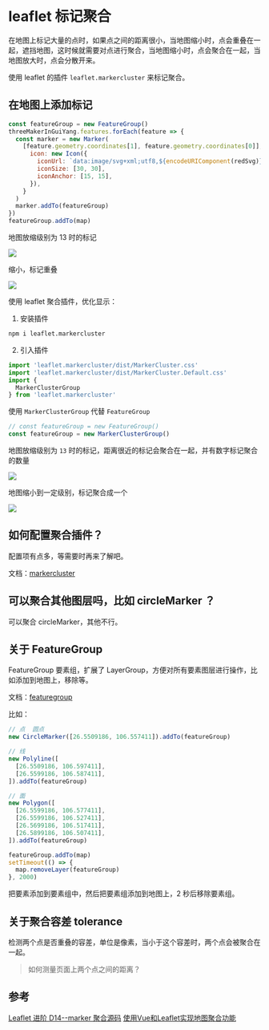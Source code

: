 # leaflet 标记聚合

在地图上标记大量的点时，如果点之间的距离很小，当地图缩小时，点会重叠在一起，遮挡地图，这时候就需要对点进行聚合，当地图缩小时，点会聚合在一起，当地图放大时，点会分散开来。

使用 leaflet 的插件 `leaflet.markercluster` 来标记聚合。

## 在地图上添加标记

```js
const featureGroup = new FeatureGroup()
threeMakerInGuiYang.features.forEach(feature => {
  const marker = new Marker(
    [feature.geometry.coordinates[1], feature.geometry.coordinates[0]], {
      icon: new Icon({
        iconUrl: `data:image/svg+xml;utf8,${encodeURIComponent(redSvg)}`,
        iconSize: [30, 30],
        iconAnchor: [15, 15],
      }),
    }
  )
  marker.addTo(featureGroup)
})
featureGroup.addTo(map)
```

地图放缩级别为 13 时的标记

![](https://jsd.cdn.zzko.cn/gh/jackchoumine/jack-picture@master/marker-cluster-before.png)

缩小，标记重叠

![](https://jsd.cdn.zzko.cn/gh/jackchoumine/jack-picture@master/marker-overlap.png)

使用 leaflet 聚合插件，优化显示：

1. 安装插件

```bash
npm i leaflet.markercluster
```

2. 引入插件

```js
import 'leaflet.markercluster/dist/MarkerCluster.css'
import 'leaflet.markercluster/dist/MarkerCluster.Default.css'
import {
  MarkerClusterGroup
} from 'leaflet.markercluster'
```

使用 `MarkerClusterGroup` 代替 `FeatureGroup`

```js
// const featureGroup = new FeatureGroup()
const featureGroup = new MarkerClusterGroup()
```

地图放缩级别为 `13` 时的标记，距离很近的标记会聚合在一起，并有数字标记聚合的数量

![](https://jsd.cdn.zzko.cn/gh/jackchoumine/jack-picture@master/marker-cluster-after.png)

地图缩小到一定级别，标记聚合成一个

![](https://jsd.cdn.zzko.cn/gh/jackchoumine/jack-picture@master/marker-cluster-to-one.png)

## 如何配置聚合插件？

配置项有点多，等需要时再来了解吧。

文档：[markercluster](https://github.com/Leaflet/Leaflet.markercluster)

## 可以聚合其他图层吗，比如 circleMarker ？

可以聚合 circleMarker，其他不行。

## 关于 FeatureGroup

FeatureGroup 要素组，扩展了 LayerGroup，方便对所有要素图层进行操作，比如添加到地图上，移除等。

文档：[featuregroup](https://leafletjs.cn/reference.html#featuregroup)

比如：

```js
// 点  圆点
new CircleMarker([26.5509186, 106.557411]).addTo(featureGroup)

// 线
new Polyline([
  [26.5509186, 106.597411],
  [26.5599186, 106.587411],
]).addTo(featureGroup)

// 面
new Polygon([
  [26.5599186, 106.577411],
  [26.5599186, 106.527411],
  [26.5699186, 106.517411],
  [26.5899186, 106.507411],
]).addTo(featureGroup)

featureGroup.addTo(map)
setTimeout(() => {
  map.removeLayer(featureGroup)
}, 2000)
```

把要素添加到要素组中，然后把要素组添加到地图上，2 秒后移除要素组。

## 关于聚合容差 tolerance

检测两个点是否重叠的容差，单位是像素，当小于这个容差时，两个点会被聚合在一起。

> 如何测量页面上两个点之间的距离？

## 参考

[Leaflet 进阶 D14--marker 聚合源码](https://stackblitz.com/edit/leaflet-d14?file=index.js)
[使用Vue和Leaflet实现地图聚合功能](https://malagis.com/use-vue-and-leaflet-to-implement-map-aggregation.html)
